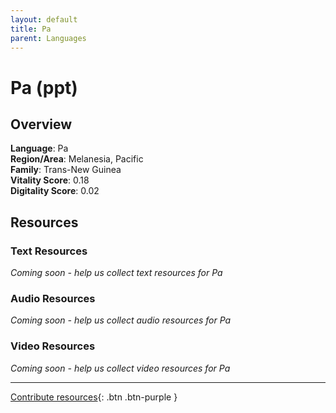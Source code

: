```yaml
---
layout: default
title: Pa
parent: Languages
---
```


# Pa (ppt)

## Overview

**Language**: Pa  
**Region/Area**: Melanesia, Pacific  
**Family**: Trans-New Guinea  
**Vitality Score**: 0.18  
**Digitality Score**: 0.02  

## Resources

### Text Resources
*Coming soon - help us collect text resources for Pa*

### Audio Resources
*Coming soon - help us collect audio resources for Pa*

### Video Resources
*Coming soon - help us collect video resources for Pa*

---

[Contribute resources](https://fairtrain.github.io/){: .btn .btn-purple }
